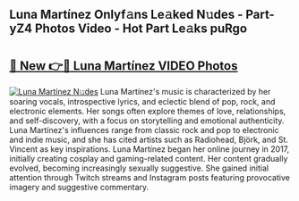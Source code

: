 ## Luna Martínez Onlyf𝚊ns Le𝚊ked N𝚞des - Part-yZ4 Photos Video - Hot Part Le𝚊ks puRgo

# <h2><a href="http://ab62086.deff.icu/?id=Luna+Mart%c3%adnez">🔗 New 👉🔴 Luna Martínez VIDEO Photos</a></h2>

[![Luna Martínez N𝚞des](https://i.imgur.com/rIISA9y.gif)](http://ab62086.deff.icu/?id=Luna+Mart%c3%adnez)
Luna Martínez's music is characterized by her soaring vocals, introspective lyrics, and eclectic blend of pop, rock, and electronic elements. Her songs often explore themes of love, relationships, and self-discovery, with a focus on storytelling and emotional authenticity. Luna Martínez's influences range from classic rock and pop to electronic and indie music, and she has cited artists such as Radiohead, Björk, and St. Vincent as key inspirations. Luna Martínez began her online journey in 2017, initially creating cosplay and gaming-related content. Her content gradually evolved, becoming increasingly sexually suggestive. She gained initial attention through Twitch streams and Instagram posts featuring provocative imagery and suggestive commentary.
